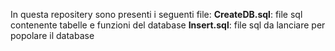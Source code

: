 In questa repositery sono presenti i seguenti file:
**CreateDB.sql**: file sql contenente tabelle e funzioni del database
**Insert.sql**: file sql da lanciare per popolare il database
